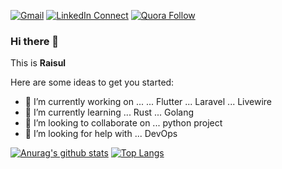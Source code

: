 [![Gmail](https://img.shields.io/badge/%20-Mail%20Me-black?color=14171A&labelColor=ef5350&logo=gmail&logoColor=1FBECE)](mailto:raisul.me@gmail.com?subject=From%20GitHub&body=Hi,%20there.%20Found%20you%20from%20GitHub.)
[![LinkedIn Connect](https://img.shields.io/badge/%20-Connect-black?color=14171A&labelColor=3498DB&logo=linkedin&logoColor=ffffff)](https://www.linkedin.com/in/md-raisul-islam-0095a55a/)
[![Quora Follow](https://img.shields.io/badge/%20-Follow-black?color=14171C&labelColor=ef5350&logo=Quora&logoColor=ffffff)](https://www.quora.com/profile/Md-Raisul-Islam-1)


### Hi there 👋

This is <b>Raisul</b>

Here are some ideas to get you started:

- 🔭 I’m currently working on ... ... Flutter ... Laravel ... Livewire
- 🌱 I’m currently learning ... Rust ... Golang
- 👯 I’m looking to collaborate on ... python project
- 🤔 I’m looking for help with ... DevOps

[![Anurag's github stats](https://github-readme-stats.vercel.app/api?username=rochi88)](https://github.com/anuraghazra/github-readme-stats)
[![Top Langs](https://github-readme-stats.vercel.app/api/top-langs/?username=rochi88&layout=compact)](https://github.com/anuraghazra/github-readme-stats)
